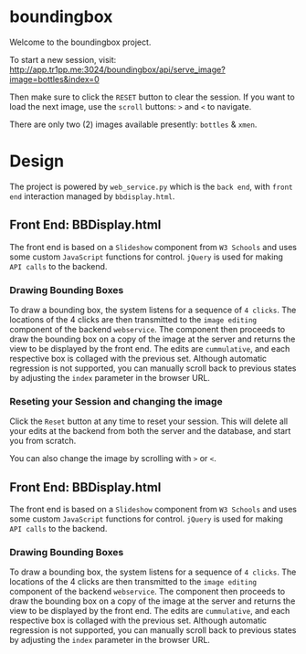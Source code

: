 # boundingbox
Welcome to the boundingbox project.

To start a new session, visit: http://app.tr1pp.me:3024/boundingbox/api/serve_image?image=bottles&index=0

Then make sure to click the `RESET` button to clear the session. If you want to load the next image, use the `scroll` buttons: `>` and `<` to navigate.

There are only two (2) images available presently: `bottles` & `xmen`.

# Design

The project is powered by `web_service.py` which is the `back end`, with `front end` interaction managed by `bbdisplay.html`.

## Front End: BBDisplay.html

The front end is based on a `Slideshow` component from `W3 Schools` and uses some custom `JavaScript` functions for control. `jQuery` is used for making `API calls` to the backend.

### Drawing Bounding Boxes

To draw a bounding box, the system listens for a sequence of `4 clicks`. The locations of the 4 clicks are then transmitted to the `image editing` component of the backend `webservice`. The component then proceeds to draw the bounding box on a copy of the image at the server and returns the view to be displayed by the front end. The edits are `cummulative`, and each respective box is collaged with the previous set. Although automatic regression is not supported, you can manually scroll back to previous states by adjusting the `index` parameter in the browser URL.

### Reseting your Session and changing the image

Click the `Reset` button at any time to reset your session. This will delete all your edits at the backend from both the server and the database, and start you from scratch.

You can also change the image by scrolling with `>` or `<`.

## Front End: BBDisplay.html

The front end is based on a `Slideshow` component from `W3 Schools` and uses some custom `JavaScript` functions for control. `jQuery` is used for making `API calls` to the backend.

### Drawing Bounding Boxes

To draw a bounding box, the system listens for a sequence of `4 clicks`. The locations of the 4 clicks are then transmitted to the `image editing` component of the backend `webservice`. The component then proceeds to draw the bounding box on a copy of the image at the server and returns the view to be displayed by the front end. The edits are `cummulative`, and each respective box is collaged with the previous set. Although automatic regression is not supported, you can manually scroll back to previous states by adjusting the `index` parameter in the browser URL.


